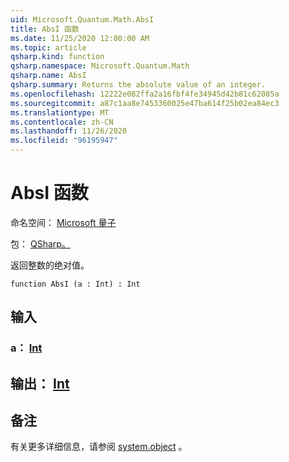 ```yaml
---
uid: Microsoft.Quantum.Math.AbsI
title: AbsI 函数
ms.date: 11/25/2020 12:00:00 AM
ms.topic: article
qsharp.kind: function
qsharp.namespace: Microsoft.Quantum.Math
qsharp.name: AbsI
qsharp.summary: Returns the absolute value of an integer.
ms.openlocfilehash: 12222e082ffa2a16fbf4fe34945d42b81c62085a
ms.sourcegitcommit: a87c1aa8e7453360025e47ba614f25b02ea84ec3
ms.translationtype: MT
ms.contentlocale: zh-CN
ms.lasthandoff: 11/26/2020
ms.locfileid: "96195947"
---
```

# <a name="absi-function"></a>AbsI 函数

命名空间： [Microsoft 量子](xref:Microsoft.Quantum.Math)

包： [QSharp。](https://nuget.org/packages/Microsoft.Quantum.QSharp.Core)


返回整数的绝对值。

```qsharp
function AbsI (a : Int) : Int
```


## <a name="input"></a>输入

### <a name="a--int"></a>a： [Int](xref:microsoft.quantum.lang-ref.int)





## <a name="output--int"></a>输出： [Int](xref:microsoft.quantum.lang-ref.int)



## <a name="remarks"></a>备注

有关更多详细信息，请参阅 [system.object](https://docs.microsoft.com/dotnet/api/system.math.abs) 。